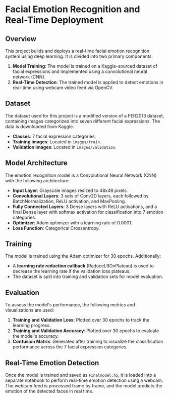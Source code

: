 #  Facial Emotion Recognition and Real-Time Deployment

## Overview
This project builds and deploys a real-time facial emotion recognition system using deep learning. It is divided into two primary components:
1. **Model Training**: The model is trained on a Kaggle-sourced dataset of facial expressions and implemented using a convolutional neural network (CNN).
2. **Real-Time Detection**: The trained model is applied to detect emotions in real-time using webcam video feed via OpenCV.

## Dataset
The dataset used for this project is a modified version of a FER2013 dataset, containing images categorized into seven different facial expressions. The data is downloaded from Kaggle.

- **Classes**: 7 facial expression categories.
- **Training images**: Located in `images/train`.
- **Validation images**: Located in `images/validation`.

## Model Architecture
The emotion recognition model is a Convolutional Neural Network (CNN) with the following architecture:
- **Input Layer**: Grayscale images resized to 48x48 pixels.
- **Convolutional Layers**: 3 sets of Conv2D layers, each followed by BatchNormalization, ReLU activation, and MaxPooling.
- **Fully Connected Layers**: 3 Dense layers with ReLU activations, and a final Dense layer with softmax activation for classification into 7 emotion categories.
- **Optimizer**: Adam optimizer with a learning rate of 0.0001.
- **Loss Function**: Categorical Crossentropy.

## Training
The model is trained using the Adam optimizer for 30 epochs. Additionally:
- A **learning rate reduction callback** (ReduceLROnPlateau) is used to decrease the learning rate if the validation loss plateaus.
- The dataset is split into training and validation sets for model evaluation.

## Evaluation
To assess the model's performance, the following metrics and visualizations are used:
1. **Training and Validation Loss**: Plotted over 30 epochs to track the learning progress.
2. **Training and Validation Accuracy**: Plotted over 30 epochs to evaluate the model's accuracy.
3. **Confusion Matrix**: Generated after training to visualize the classification performance across the 7 facial expression categories.

## Real-Time Emotion Detection
Once the model is trained and saved as `Finalmodel.h5`, it is loaded into a separate notebook to perform real-time emotion detection using a webcam. The webcam feed is processed frame by frame, and the model predicts the emotion of the detected faces in real time.


